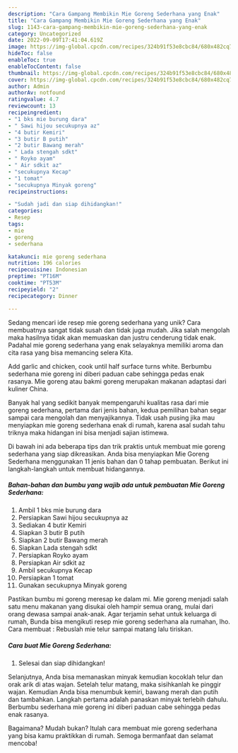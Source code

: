 ```yaml
---
description: "Cara Gampang Membikin Mie Goreng Sederhana yang Enak"
title: "Cara Gampang Membikin Mie Goreng Sederhana yang Enak"
slug: 1143-cara-gampang-membikin-mie-goreng-sederhana-yang-enak
category: Uncategorized
date: 2022-09-09T17:41:04.619Z
image: https://img-global.cpcdn.com/recipes/324b91f53e8cbc84/680x482cq70/mie-goreng-sederhana-foto-resep-utama.jpg
hideToc: false
enableToc: true
enableTocContent: false
thumbnail: https://img-global.cpcdn.com/recipes/324b91f53e8cbc84/680x482cq70/mie-goreng-sederhana-foto-resep-utama.jpg
cover: https://img-global.cpcdn.com/recipes/324b91f53e8cbc84/680x482cq70/mie-goreng-sederhana-foto-resep-utama.jpg
author: Admin
authorAv: notfound
ratingvalue: 4.7
reviewcount: 13
recipeingredient:
- "1 bks mie burung dara"
- " Sawi hijou secukupnya az"
- "4 butir Kemiri"
- "3 butir B putih"
- "2 butir Bawang merah"
- " Lada stengah sdkt"
- " Royko ayam"
- " Air sdkit az"
- "secukupnya Kecap"
- "1 tomat"
- "secukupnya Minyak goreng"
recipeinstructions:

- "Sudah jadi dan siap dihidangkan!"
categories:
- Resep
tags:
- mie
- goreng
- sederhana

katakunci: mie goreng sederhana 
nutrition: 196 calories
recipecuisine: Indonesian
preptime: "PT16M"
cooktime: "PT53M"
recipeyield: "2"
recipecategory: Dinner

---
```





Sedang mencari ide resep mie goreng sederhana yang unik? Cara membuatnya sangat tidak susah dan tidak juga mudah. Jika salah mengolah maka hasilnya tidak akan memuaskan dan justru cenderung tidak enak. Padahal mie goreng sederhana yang enak selayaknya memiliki aroma dan cita rasa yang bisa memancing selera Kita.





Add garlic and chicken, cook until half surface turns white. Berbumbu sederhana mie goreng ini diberi paduan cabe sehingga pedas enak rasanya. Mie goreng atau bakmi goreng merupakan makanan adaptasi dari kuliner China.

Banyak hal yang sedikit banyak mempengaruhi kualitas rasa dari mie goreng sederhana, pertama dari jenis bahan, kedua pemilihan bahan segar sampai cara mengolah dan menyajikannya. Tidak usah pusing jika mau menyiapkan mie goreng sederhana enak di rumah, karena asal sudah tahu triknya maka hidangan ini bisa menjadi sajian istimewa.






Di bawah ini ada beberapa tips dan trik praktis untuk membuat mie goreng sederhana yang siap dikreasikan. Anda bisa menyiapkan Mie Goreng Sederhana menggunakan 11 jenis bahan dan 0 tahap pembuatan. Berikut ini langkah-langkah untuk membuat hidangannya.

<!--inarticleads1-->

##### Bahan-bahan dan bumbu yang wajib ada untuk pembuatan Mie Goreng Sederhana:

1. Ambil 1 bks mie burung dara
1. Persiapkan  Sawi hijou secukupnya az
1. Sediakan 4 butir Kemiri
1. Siapkan 3 butir B putih
1. Siapkan 2 butir Bawang merah
1. Siapkan  Lada stengah sdkt
1. Persiapkan  Royko ayam
1. Persiapkan  Air sdkit az
1. Ambil secukupnya Kecap
1. Persiapkan 1 tomat
1. Gunakan secukupnya Minyak goreng


Pastikan bumbu mi goreng meresap ke dalam mi. Mie goreng menjadi salah satu menu makanan yang disukai oleh hampir semua orang, mulai dari orang dewasa sampai anak-anak. Agar terjamin sehat untuk keluarga di rumah, Bunda bisa mengikuti resep mie goreng sederhana ala rumahan, lho. Cara membuat : Rebuslah mie telur sampai matang lalu tiriskan. 

<!--inarticleads2-->

##### Cara buat Mie Goreng Sederhana:


1. Selesai dan siap dihidangkan!

Selanjutnya, Anda bisa memanaskan minyak kemudian kocoklah telur dan orak arik di atas wajan. Setelah telur matang, maka sisihkanlah ke pinggir wajan. Kemudian Anda bisa menumbuk kemiri, bawang merah dan putih dan tambahkan. Langkah pertama adalah panaskan minyak terlebih dahulu. Berbumbu sederhana mie goreng ini diberi paduan cabe sehingga pedas enak rasanya. 

Bagaimana? Mudah bukan? Itulah cara membuat mie goreng sederhana yang bisa kamu praktikkan di rumah. Semoga bermanfaat dan selamat mencoba!

